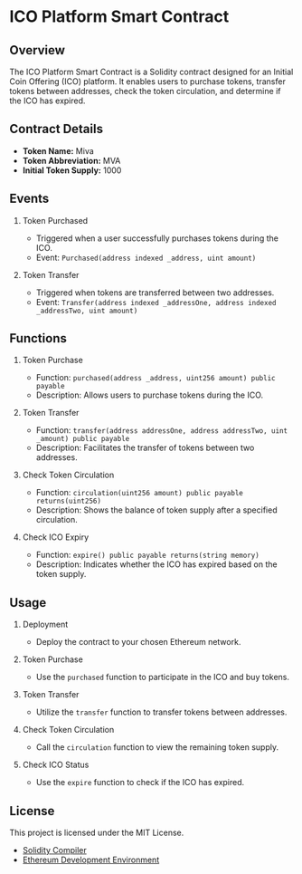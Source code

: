 # ICO Platform Smart Contract

## Overview

The ICO Platform Smart Contract is a Solidity contract designed for an Initial Coin Offering (ICO) platform. It enables users to purchase tokens, transfer tokens between addresses, check the token circulation, and determine if the ICO has expired.

## Contract Details

- **Token Name:** Miva
- **Token Abbreviation:** MVA
- **Initial Token Supply:** 1000

## Events

1. Token Purchased
   - Triggered when a user successfully purchases tokens during the ICO.
   - Event: `Purchased(address indexed _address, uint amount)`

2. Token Transfer
   - Triggered when tokens are transferred between two addresses.
   - Event: `Transfer(address indexed _addressOne, address indexed _addressTwo, uint amount)`

## Functions

1. Token Purchase
   - Function: `purchased(address _address, uint256 amount) public payable`
   - Description: Allows users to purchase tokens during the ICO.

2. Token Transfer
   - Function: `transfer(address addressOne, address addressTwo, uint _amount) public payable`
   - Description: Facilitates the transfer of tokens between two addresses.

3. Check Token Circulation
   - Function: `circulation(uint256 amount) public payable returns(uint256)`
   - Description: Shows the balance of token supply after a specified circulation.

4. Check ICO Expiry
   - Function: `expire() public payable returns(string memory)`
   - Description: Indicates whether the ICO has expired based on the token supply.

## Usage

1. Deployment
   - Deploy the contract to your chosen Ethereum network.

2. Token Purchase
   - Use the `purchased` function to participate in the ICO and buy tokens.

3. Token Transfer
   - Utilize the `transfer` function to transfer tokens between addresses.

4. Check Token Circulation
   - Call the `circulation` function to view the remaining token supply.

5. Check ICO Status
   - Use the `expire` function to check if the ICO has expired.
  
## License

This project is licensed under the MIT License.

- [Solidity Compiler](https://docs.soliditylang.org/en/latest/installing-solidity.html)
- [Ethereum Development Environment](https://ethereum.org/en/developers/docs/development-environment/)

